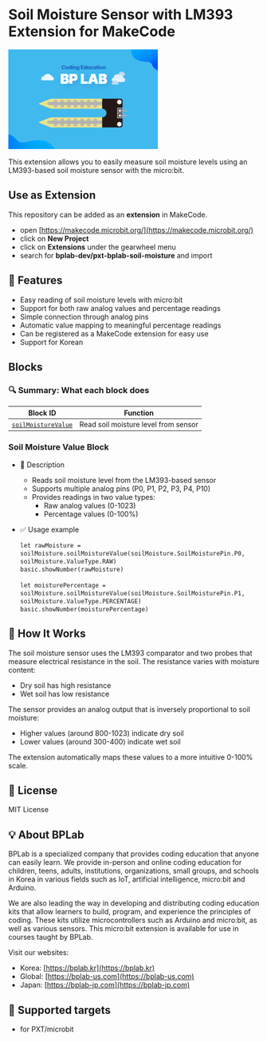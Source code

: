 # Soil Moisture Sensor with LM393 Extension for MakeCode

![Soil Moisture Sensor Image](./icon.png)

This extension allows you to easily measure soil moisture levels using an LM393-based soil moisture sensor with the micro:bit.

## Use as Extension

This repository can be added as an **extension** in MakeCode.

- open [https://makecode.microbit.org/](https://makecode.microbit.org/)
- click on **New Project**
- click on **Extensions** under the gearwheel menu
- search for **bplab-dev/pxt-bplab-soil-moisture** and import

## 🚀 Features

- Easy reading of soil moisture levels with micro:bit
- Support for both raw analog values and percentage readings
- Simple connection through analog pins
- Automatic value mapping to meaningful percentage readings
- Can be registered as a MakeCode extension for easy use
- Support for Korean

## Blocks

### 🔍 Summary: What each block does

| **Block ID**                 | **Function**                                   |
|-----------------------------|-----------------------------------------------|
| [`soilMoistureValue`](#soil-moisture-value-block) | Read soil moisture level from sensor |

### Soil Moisture Value Block

- 🔹 Description
  - Reads soil moisture level from the LM393-based sensor
  - Supports multiple analog pins (P0, P1, P2, P3, P4, P10)
  - Provides readings in two value types:
    - Raw analog values (0-1023)
    - Percentage values (0-100%)

- ✅ Usage example

  ```blocks
  let rawMoisture = soilMoisture.soilMoistureValue(soilMoisture.SoilMoisturePin.P0, soilMoisture.ValueType.RAW)
  basic.showNumber(rawMoisture)

  let moisturePercentage = soilMoisture.soilMoistureValue(soilMoisture.SoilMoisturePin.P1, soilMoisture.ValueType.PERCENTAGE)
  basic.showNumber(moisturePercentage)
  ```

## 📝 How It Works

The soil moisture sensor uses the LM393 comparator and two probes that measure electrical resistance in the soil. The resistance varies with moisture content:

- Dry soil has high resistance
- Wet soil has low resistance

The sensor provides an analog output that is inversely proportional to soil moisture:

- Higher values (around 800-1023) indicate dry soil
- Lower values (around 300-400) indicate wet soil

The extension automatically maps these values to a more intuitive 0-100% scale.

## 📜 License

MIT License

## 💡 About BPLab

BPLab is a specialized company that provides coding education that anyone can easily learn. We provide in-person and online coding education for children, teens, adults, institutions, organizations, small groups, and schools in Korea in various fields such as IoT, artificial intelligence, micro:bit and Arduino.

We are also leading the way in developing and distributing coding education kits that allow learners to build, program, and experience the principles of coding. These kits utilize microcontrollers such as Arduino and micro:bit, as well as various sensors. This micro:bit extension is available for use in courses taught by BPLab.

Visit our websites:

- Korea: [https://bplab.kr](https://bplab.kr)
- Global: [https://bplab-us.com](https://bplab-us.com)
- Japan: [https://bplab-jp.com](https://bplab-jp.com)

## 📍 Supported targets

- for PXT/microbit

<script src="https://makecode.com/gh-pages-embed.js"></script><script>makeCodeRender("{{ site.makecode.home_url }}", "{{ site.github.owner_name }}/{{ site.github.repository_name }}");</script>